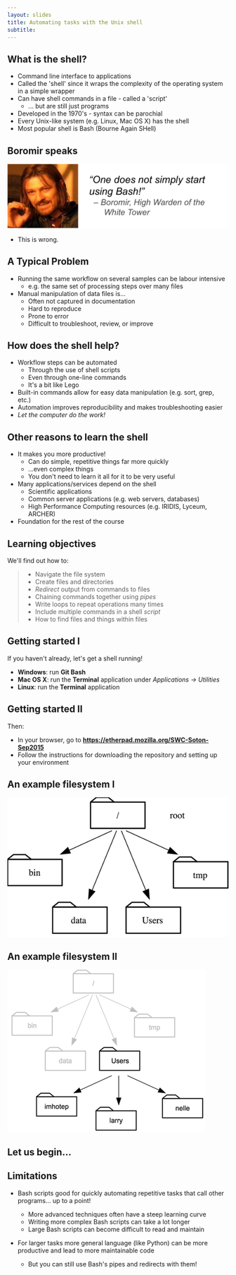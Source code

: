 ```yaml
---
layout: slides
title: Automating tasks with the Unix shell
subtitle: 
---
```


## What is the shell?

- Command line interface to applications
- Called the 'shell' since it wraps the complexity of the operating system in a simple wrapper
- Can have shell commands in a file - called a 'script'
    - ... but are still just programs
- Developed in the 1970's - syntax can be parochial
- Every Unix-like system (e.g. Linux, Mac OS X) has the shell
- Most popular shell is Bash (Bourne Again SHell)

## Boromir speaks

![](img/boromir.png)

- This is wrong.

## A Typical Problem

- Running the same workflow on several samples can be labour intensive
    + e.g. the same set of processing steps over many files
- Manual manipulation of data files is...
    + Often not captured in documentation
    + Hard to reproduce
    + Prone to error
    + Difficult to troubleshoot, review, or improve

## How does the shell help?

- Workflow steps can be automated
    + Through the use of shell scripts
    + Even through one-line commands
    + It's a bit like Lego
- Built-in commands allow for easy data manipulation (e.g. sort, grep, etc.)
- Automation improves reproducibility and makes troubleshooting easier
- *Let the computer do the work!*

## Other reasons to learn the shell

- It makes you more productive!
    + Can do simple, repetitive things far more quickly
    + ...even complex things
    + You don't need to learn it all for it to be very useful
- Many applications/services depend on the shell
    + Scientific applications
    + Common server applications (e.g. web servers, databases)
    + High Performance Computing resources (e.g. IRIDIS, Lyceum, ARCHER)
- Foundation for the rest of the course

## Learning objectives

We'll find out how to:

> * Navigate the file system
> * Create files and directories
> * *Redirect* output from commands to files
> * Chaining commands together using *pipes*
> * Write loops to repeat operations many times
> * Include multiple commands in a shell *script*
> * How to find files and things within files

## Getting started I

If you haven't already, let's get a shell running!

- **Windows**: run **Git Bash**
- **Mac OS X**: run the **Terminal** application under *Applications -> Utilities*
- **Linux**: run the **Terminal** application

## Getting started II

Then:

- In your browser, go to **https://etherpad.mozilla.org/SWC-Soton-Sep2015**
- Follow the instructions for downloading the repository and setting up your environment

## An example filesystem I

![](img/filesystem.png)

## An example filesystem II

![](img/home-directories.png)

## Let us begin...

## Limitations

- Bash scripts good for quickly automating repetitive tasks that call other programs... up to a point!
    + More advanced techniques often have a steep learning curve
    + Writing more complex Bash scripts can take a lot longer
    + Large Bash scripts can become difficult to read and maintain

- For larger tasks more general language (like Python) can be more productive and lead to more maintainable code
    + But you can still use Bash's pipes and redirects with them!